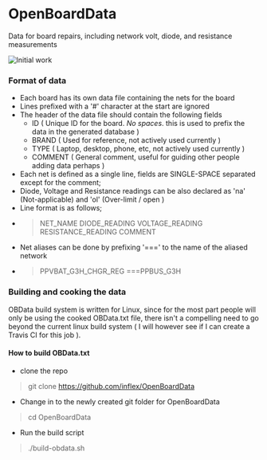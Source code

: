 # OpenBoardData
Data for board repairs, including network volt, diode, and resistance measurements

![Initial work](https://github.com/inflex/OpenBoardData/blob/master/resources/ss1.png)

### Format of data
* Each board has its own data file containing the nets for the board
* Lines prefixed with a '#' character at the start are ignored
* The header of the data file should contain the following fields
	- ID ( Unique ID for the board. *No spaces*. this is used to prefix the data in the generated database )
	- BRAND ( Used for reference, not actively used currently )
	- TYPE ( Laptop, desktop, phone, etc, not actively used currently )
	- COMMENT ( General comment, useful for guiding other people adding data perhaps )
* Each net is defined as a single line, fields are SINGLE-SPACE separated except for the comment;
* Diode, Voltage and Resistance readings can be also declared as 'na' (Not-applicable) and 'ol' (Over-limit / open )
* Line format is as follows;
* > NET_NAME  DIODE_READING  VOLTAGE_READING  RESISTANCE_READING  COMMENT
* Net aliases can be done by prefixing '===' to the name of the aliased network
* > PPVBAT_G3H_CHGR_REG ===PPBUS_G3H

### Building and cooking the data
OBData build system is written for Linux, since for the most part people will only be using the cooked OBData.txt file, there isn't a compelling need to go beyond the current linux build system ( I will however see if I can create a Travis CI for this job ).

#### How to build OBData.txt
* clone the repo
> git clone https://github.com/inflex/OpenBoardData
* Change in to the newly created git folder for OpenBoardData
> cd OpenBoardData
* Run the build script
> ./build-obdata.sh

